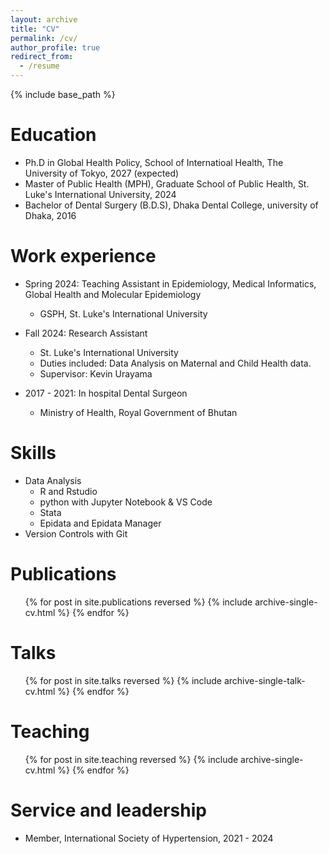 ```yaml
---
layout: archive
title: "CV"
permalink: /cv/
author_profile: true
redirect_from:
  - /resume
---
```


{% include base_path %}

Education
======
* Ph.D in Global Health Policy, School of Internatioal Health, The University of Tokyo, 2027 (expected)
* Master of Public Health (MPH), Graduate School of Public Health, St. Luke's International University, 2024
* Bachelor of Dental Surgery (B.D.S), Dhaka Dental College, university of Dhaka, 2016

Work experience
======
* Spring 2024: Teaching Assistant in Epidemiology, Medical Informatics, Global Health and Molecular Epidemiology
  * GSPH, St. Luke's International University

* Fall 2024: Research Assistant
  * St. Luke's International University
  * Duties included: Data Analysis on Maternal and Child Health data.
  * Supervisor: Kevin Urayama

* 2017 - 2021: In hospital Dental Surgeon
  * Ministry of Health, Royal Government of Bhutan

  
Skills
======
* Data Analysis
  * R and Rstudio
  * python with Jupyter Notebook & VS Code
  * Stata
  * Epidata and Epidata Manager
* Version Controls with Git

Publications
======
  <ul>{% for post in site.publications reversed %}
    {% include archive-single-cv.html %}
  {% endfor %}</ul>
  
Talks
======
  <ul>{% for post in site.talks reversed %}
    {% include archive-single-talk-cv.html  %}
  {% endfor %}</ul>
  
Teaching
======
  <ul>{% for post in site.teaching reversed %}
    {% include archive-single-cv.html %}
  {% endfor %}</ul>
  
Service and leadership
======
* Member, International Society of Hypertension, 2021 - 2024
